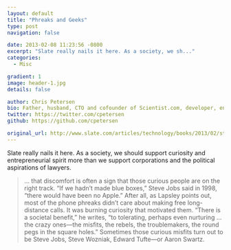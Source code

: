 ```yaml
---
layout: default
title: "Phreaks and Geeks"
type: post
navigation: false

date: 2013-02-08 11:23:56 -0800
excerpt: "Slate really nails it here. As a society, we sh..."
categories:
  - Misc

gradient: 1
image: header-1.jpg
details: false

author: Chris Petersen
bio: Father, husband, CTO and cofounder of Scientist.com, developer, entrepreneur and technologist.
twitter: https://twitter.com/cpetersen
github: https://github.com/cpetersen

original_url: http://www.slate.com/articles/technology/books/2013/02/steve_jobs_and_phone_hacking_exploding_the_phone_by_phil_lapsley_reviewed.single.html
---
```



Slate really nails it here. As a society, we should support curiosity and entrepreneurial spirit more than we support corporations and the political aspirations of lawyers. 

 >... that discomfort is often a sign that those curious people are on the right track. “If we hadn’t made blue boxes,” Steve Jobs said in 1998, “there would have been no Apple.” After all, as Lapsley points out, most of the phone phreaks didn’t care about making free long-distance calls. It was burning curiosity that motivated them. “There is a societal benefit,” he writes, “to tolerating, perhaps even nurturing … the crazy ones—the misfits, the rebels, the troublemakers, the round pegs in the square holes.” Sometimes those curious misfits turn out to be Steve Jobs, Steve Wozniak, Edward Tufte—or Aaron Swartz.

 

